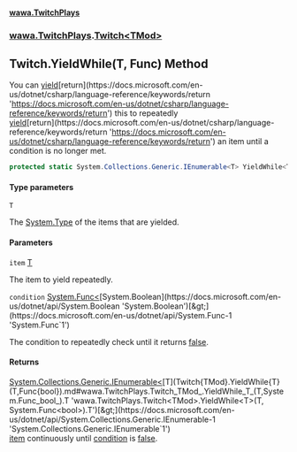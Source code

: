 #### [wawa.TwitchPlays](index.md 'index')
### [wawa.TwitchPlays](wawa.TwitchPlays.md 'wawa.TwitchPlays').[Twitch&lt;TMod&gt;](Twitch{TMod}.md 'wawa.TwitchPlays.Twitch<TMod>')

## Twitch<TMod>.YieldWhile<T>(T, Func<bool>) Method

You can [yield](https://docs.microsoft.com/en-us/dotnet/csharp/language-reference/keywords/yield 'https://docs.microsoft.com/en-us/dotnet/csharp/language-reference/keywords/yield')[return](https://docs.microsoft.com/en-us/dotnet/csharp/language-reference/keywords/return 'https://docs.microsoft.com/en-us/dotnet/csharp/language-reference/keywords/return') this to repeatedly  
[yield](https://docs.microsoft.com/en-us/dotnet/csharp/language-reference/keywords/yield 'https://docs.microsoft.com/en-us/dotnet/csharp/language-reference/keywords/yield')[return](https://docs.microsoft.com/en-us/dotnet/csharp/language-reference/keywords/return 'https://docs.microsoft.com/en-us/dotnet/csharp/language-reference/keywords/return') an item until a condition is no longer met.

```csharp
protected static System.Collections.Generic.IEnumerable<T> YieldWhile<T>(T item, System.Func<bool> condition);
```
#### Type parameters

<a name='wawa.TwitchPlays.Twitch_TMod_.YieldWhile_T_(T,System.Func_bool_).T'></a>

`T`

The [System.Type](https://docs.microsoft.com/en-us/dotnet/api/System.Type 'System.Type') of the items that are yielded.
#### Parameters

<a name='wawa.TwitchPlays.Twitch_TMod_.YieldWhile_T_(T,System.Func_bool_).item'></a>

`item` [T](Twitch{TMod}.YieldWhile{T}(T,Func{bool}).md#wawa.TwitchPlays.Twitch_TMod_.YieldWhile_T_(T,System.Func_bool_).T 'wawa.TwitchPlays.Twitch<TMod>.YieldWhile<T>(T, System.Func<bool>).T')

The item to yield repeatedly.

<a name='wawa.TwitchPlays.Twitch_TMod_.YieldWhile_T_(T,System.Func_bool_).condition'></a>

`condition` [System.Func&lt;](https://docs.microsoft.com/en-us/dotnet/api/System.Func-1 'System.Func`1')[System.Boolean](https://docs.microsoft.com/en-us/dotnet/api/System.Boolean 'System.Boolean')[&gt;](https://docs.microsoft.com/en-us/dotnet/api/System.Func-1 'System.Func`1')

The condition to repeatedly check until it returns [false](https://docs.microsoft.com/en-us/dotnet/csharp/language-reference/builtin-types/bool 'https://docs.microsoft.com/en-us/dotnet/csharp/language-reference/builtin-types/bool').

#### Returns
[System.Collections.Generic.IEnumerable&lt;](https://docs.microsoft.com/en-us/dotnet/api/System.Collections.Generic.IEnumerable-1 'System.Collections.Generic.IEnumerable`1')[T](Twitch{TMod}.YieldWhile{T}(T,Func{bool}).md#wawa.TwitchPlays.Twitch_TMod_.YieldWhile_T_(T,System.Func_bool_).T 'wawa.TwitchPlays.Twitch<TMod>.YieldWhile<T>(T, System.Func<bool>).T')[&gt;](https://docs.microsoft.com/en-us/dotnet/api/System.Collections.Generic.IEnumerable-1 'System.Collections.Generic.IEnumerable`1')  
[item](Twitch{TMod}.YieldWhile{T}(T,Func{bool}).md#wawa.TwitchPlays.Twitch_TMod_.YieldWhile_T_(T,System.Func_bool_).item 'wawa.TwitchPlays.Twitch<TMod>.YieldWhile<T>(T, System.Func<bool>).item') continuously until [condition](Twitch{TMod}.YieldWhile{T}(T,Func{bool}).md#wawa.TwitchPlays.Twitch_TMod_.YieldWhile_T_(T,System.Func_bool_).condition 'wawa.TwitchPlays.Twitch<TMod>.YieldWhile<T>(T, System.Func<bool>).condition') is [false](https://docs.microsoft.com/en-us/dotnet/csharp/language-reference/builtin-types/bool 'https://docs.microsoft.com/en-us/dotnet/csharp/language-reference/builtin-types/bool').